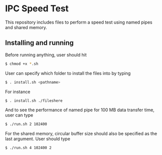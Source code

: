 IPC Speed Test
=====================
This repository includes files to perform a speed test using named pipes and shared memory.

Installing and running
----------------------
Before running anything, user should hit
```bash
$ chmod +x *.sh
```
User can specify which folder to install the files into by typing
```bash
$ . install.sh <pathname>
```
For instance
```bash
$ . install.sh ./fileshere
```

And to see the performance of named pipe for 100 MB data transfer time, user can type 
```bash
$ ./run.sh 2 102400
```

For the shared memory, circular buffer size should also be specified as the last argument. User should type 
```bash
$ ./run.sh 4 102400 2
